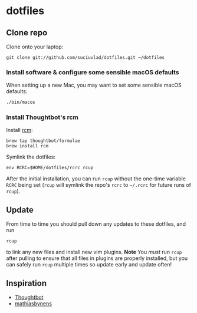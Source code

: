 dotfiles
========

Clone repo
-------

Clone onto your laptop:

    git clone git://github.com/suciuvlad/dotfiles.git ~/dotfiles


### Install software & configure some sensible macOS defaults
When setting up a new Mac, you may want to set some sensible macOS defaults:

```bash
./bin/macos
```
 
### Install Thoughtbot's rcm
Install [rcm](https://github.com/thoughtbot/rcm):

    brew tap thoughtbot/formulae
    brew install rcm

Symlink the dotfiles:

    env RCRC=$HOME/dotfiles/rcrc rcup
 
After the initial installation, you can run `rcup` without the one-time variable
`RCRC` being set (`rcup` will symlink the repo's `rcrc` to `~/.rcrc` for future
runs of `rcup`).

Update
------

From time to time you should pull down any updates to these dotfiles, and run

    rcup

to link any new files and install new vim plugins. **Note** You _must_ run
`rcup` after pulling to ensure that all files in plugins are properly installed,
but you can safely run `rcup` multiple times so update early and update often!

Inspiration
-----------------
* [Thoughtbot](https://github.com/thoughtbot/dotfiles)
* [mathiasbynens](https://github.com/mathiasbynens/dotfiles)
